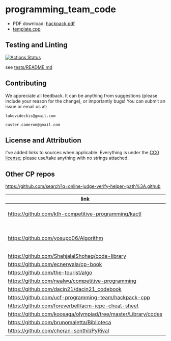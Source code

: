 # programming_team_code

- PDF download: [hackpack.pdf](https://github.com/lrvideckis/programming_team_code/releases/download/hackpack/hackpack.pdf)
- [template.cpp](library/contest/template.cpp)

## Testing and Linting
[![Actions Status](https://github.com/lrvideckis/programming_team_code/workflows/verify/badge.svg)](https://github.com/lrvideckis/programming_team_code/actions)

see [tests/README.md](tests/README.md)

## Contributing
We appreciate all feedback. It can be anything from suggestions (please include your reason for the change), or importantly bugs! You can submit an issue or email us at:
```
lukevideckis@gmail.com
```
```
custer.cameron@gmail.com
```

## License and Attribution

I've added links to sources when applicable. Everything is under the [CC0 license](https://creativecommons.org/publicdomain/zero/1.0/); please use/take anything with no strings attached.

## Other CP repos

https://github.com/search?q=online-judge-verify-helper+path%3A.github

link | notes
--- | ---
https://github.com/kth-competitive-programming/kactl | one of the best
https://github.com/yosupo06/Algorithm | also one of the best
https://github.com/ShahjalalShohag/code-library |
https://github.com/ecnerwala/cp-book |
https://github.com/the-tourist/algo |
https://github.com/nealwu/competitive-programming |
https://github.com/dacin21/dacin21_codebook |
https://github.com/ucf-programming-team/hackpack-cpp |
https://github.com/foreverbell/acm-icpc-cheat-sheet |
https://github.com/koosaga/olympiad/tree/master/Library/codes |
https://github.com/brunomaletta/Biblioteca |
https://github.com/cheran-senthil/PyRival |
